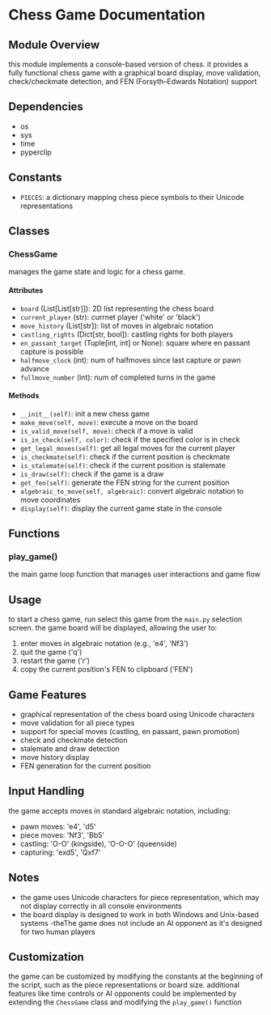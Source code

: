# Chess Game Documentation

## Module Overview
this module implements a console-based version of chess. it provides a fully functional chess game with a graphical board display, move validation, check/checkmate detection, and FEN (Forsyth–Edwards Notation) support

## Dependencies
- os
- sys
- time
- pyperclip

## Constants
- `PIECES`: a dictionary mapping chess piece symbols to their Unicode representations

## Classes

### ChessGame
manages the game state and logic for a chess game.

#### Attributes
- `board` (List[List[str]]): 2D list representing the chess board
- `current_player` (str): currnet player ('white' or 'black')
- `move_history` (List[str]): list of moves in algebraic notation
- `castling_rights` (Dict[str, bool]): castling rights for both players
- `en_passant_target` (Tuple[int, int] or None): square where en passant capture is possible
- `halfmove_clock` (int): num of halfmoves since last capture or pawn advance
- `fullmove_number` (int): num of completed turns in the game

#### Methods
- `__init__(self)`: init a new chess game
- `make_move(self, move)`: execute a move on the board
- `is_valid_move(self, move)`: check if a move is valid
- `is_in_check(self, color)`: check if the specified color is in check
- `get_legal_moves(self)`: get all legal moves for the current player
- `is_checkmate(self)`: check if the current position is checkmate
- `is_stalemate(self)`: check if the current position is stalemate
- `is_draw(self)`: check if the game is a draw
- `get_fen(self)`: generate the FEN string for the current position
- `algebraic_to_move(self, algebraic)`: convert algebraic notation to move coordinates
- `display(self)`: display the current game state in the console

## Functions

### play_game()
the main game loop function that manages user interactions and game flow

## Usage
to start a chess game, run select this game from the `main.py` selection screen. the game board will be displayed, allowing the user to:
1. enter moves in algebraic notation (e.g., 'e4', 'Nf3')
2. quit the game ('q')
3. restart the game ('r')
4. copy the current position's FEN to clipboard ('FEN')

## Game Features
- graphical representation of the chess board using Unicode characters
- move validation for all piece types
- support for special moves (castling, en passant, pawn promotion)
- check and checkmate detection
- stalemate and draw detection
- move history display
- FEN generation for the current position

## Input Handling
the game accepts moves in standard algebraic notation, including:
- pawn moves: 'e4', 'd5'
- piece moves: 'Nf3', 'Bb5'
- castling: 'O-O' (kingside), 'O-O-O' (queenside)
- capturing: 'exd5', 'Qxf7'

## Notes
- the game uses Unicode characters for piece representation, which may not display correctly in all console environments
- the board display is designed to work in both Windows and Unix-based systems
-theThe game does not include an AI opponent as it's designed for two human players

## Customization
the game can be customized by modifying the constants at the beginning of the script, such as the piece representations or board size. additional features like time controls or AI opponents could be implemented by extending the `ChessGame` class and modifying the `play_game()` function
